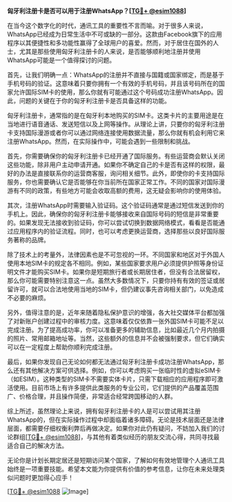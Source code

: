 **匈牙利注册卡是否可以用于注册WhatsApp？[[TG💪+ @esim1088](https://t.me/s/esim1088)]**

在当今这个数字化的时代，通讯工具的重要性不言而喻。对于很多人来说，WhatsApp已经成为日常生活中不可或缺的一部分。这款由Facebook旗下的应用程序以其便捷性和多功能性赢得了全球用户的喜爱。然而，对于居住在国外的人士，尤其是那些使用匈牙利注册卡的人来说，是否能够顺利地注册并使用WhatsApp可能是一个值得探讨的问题。

首先，让我们明确一点：WhatsApp的注册并不直接与国籍或国家绑定，而是基于手机号码的验证。这意味着只要你拥有一个有效的手机号码，并且该号码所在的国家允许国际SIM卡的使用，那么你就有可能通过这个号码成功注册WhatsApp。因此，问题的关键在于你的匈牙利注册卡是否具备这样的功能。

匈牙利注册卡，通常指的是在匈牙利本地购买的SIM卡。这类卡片的主要用途是在当地进行语音通话、发送短信以及上网等操作。从理论上讲，只要你的匈牙利注册卡支持国际漫游或者你可以通过网络连接使用数据流量，那么你就有机会利用它来注册WhatsApp。然而，在实际操作中，可能会遇到一些限制和挑战。

首先，你需要确保你的匈牙利注册卡已经开通了国际服务。有些运营商会默认关闭这些功能，除非用户主动申请开通。如果你不确定自己的卡是否有这样的权限，最好的办法是直接联系你的运营商客服，询问相关细节。此外，即使你的卡支持国际服务，你也需要确认它是否能够在你当前所在国家正常工作。不同的国家对国际漫游有不同的政策，有些地方可能会收取高额的费用，这无疑会影响你的使用体验。

其次，注册WhatsApp时需要输入验证码。这个验证码通常是通过短信发送到你的手机上。因此，确保你的匈牙利注册卡能够接收来自国际号码的短信是非常重要的。如果发现无法接收到验证码，你可以尝试切换到数据网络模式，看看是否能通过应用程序内的验证流程。同时，也可以考虑更换运营商，选择那些以良好国际服务著称的品牌。

除了技术上的考量外，法律因素也是不可忽视的一环。不同国家和地区对于外国人使用本地SIM卡的规定各不相同。例如，某些国家要求用户必须提供护照等身份证明文件才能购买SIM卡。如果你是短期旅行者或长期居住者，但没有合法居留权，那么你可能需要特别注意这一点。虽然大多数情况下，只要你持有有效的签证或居留许可，就可以合法地使用当地的SIM卡，但仍建议事先咨询相关部门，以免造成不必要的麻烦。

另外，值得注意的是，近年来随着隐私保护意识的增强，各大社交媒体平台都加强了对新账户创建过程中的审核力度。这意味着仅仅依靠一张外国SIM卡可能不足以完成注册。为了提高成功率，你可以准备更多的辅助信息，比如最近几个月内拍摄的照片、常用邮箱地址等。当然，这些额外的信息并不会被强制要求，但它们确实可以在一定程度上帮助你顺利完成注册。

最后，如果你发现自己无论如何都无法通过匈牙利注册卡成功注册WhatsApp，那么还有其他解决方案可供选择。例如，你可以考虑购买一张临时性的虚拟eSIM卡（如ESIM）。这种类型的SIM卡不需要实体卡片，只需下载相应的应用程序即可激活使用。目前市场上有许多提供此类服务的专业公司，它们提供的产品覆盖范围广、价格合理，并且操作简便，非常适合经常跨国移动的人群。

综上所述，虽然理论上来说，拥有匈牙利注册卡的人是可以尝试用其注册WhatsApp的，但在实际操作过程中却面临着诸多障碍。无论是技术层面还是法律层面，都需要仔细权衡利弊后再做决定。如果你对此仍有疑问，不妨加入我们的讨论群组[[TG💪+ @esim1088](https://t.me/s/esim1088)]，与其他有着类似经历的朋友交流心得，共同寻找最适合自己的解决方法。

无论你是计划长期定居还是短期访问某个国家，了解如何有效地管理个人通讯工具始终是一项重要技能。希望本文能为你提供有价值的参考信息，让你在未来处理类似问题时更加得心应手！

[[TG💪+ @esim1088](https://t.me/s/esim1088) ![Image](https://i.postimg.cc/4NQfJmqS/Snipaste-2025-05-13-00-14-12.png)]